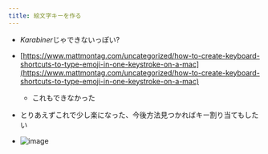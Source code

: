 ```yaml
---
title: 絵文字キーを作る
---
```


* *Karabiner*じゃできないっぽい?

* [https://www.mattmontag.com/uncategorized/how-to-create-keyboard-shortcuts-to-type-emoji-in-one-keystroke-on-a-mac](https://www.mattmontag.com/uncategorized/how-to-create-keyboard-shortcuts-to-type-emoji-in-one-keystroke-on-a-mac)
  
  * これもできなかった
* とりあえずこれで少し楽になった、今後方法見つかればキー割り当てもしたい

* ![image](https://gyazo.com/6054a7ad032b057b5847bee799264574/thumb/1000)
